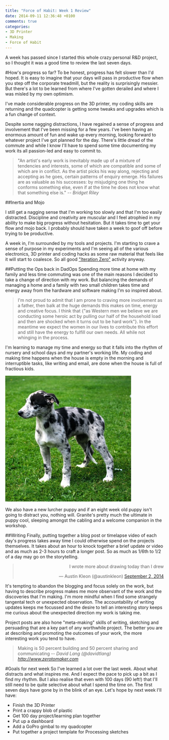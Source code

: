 ```yaml
---
title: "Force of Habit: Week 1 Review"
date: 2014-09-11 12:36:48 +0100
comments: true
categories:
- 3D Printer
- Making
- Force of Habit
---
```


A week has passed since I started this whole crazy personal R&D project, so I thought it was a good time to review the last seven days.

#How's progress so far?
To be honest, progress has felt slower than I'd hoped.  It is easy to imagine that your days will pass in productive flow when you step off the corporate treadmill, but the reality is surprisingly messier.  But there's a lot to be learned from where I've gotten derailed and where I was misled by my own optimism.

I've made considerable progress on the 3D printer, my coding skills are returning and the quadcopter is getting some tweaks and upgrades which is a fun change of context.

Despite some nagging distractions, I have regained a sense of progress and involvement that I've been missing for a few years. I've been having an enormous amount of fun and wake up every morning, looking forward to whatever project I've got planned for the day.  There's little dread of the commute and while I know I'll have to spend some time documenting my work its all passion-led and easy to commit to.


> "An artist's early work is inevitably made up of a mixture of tendencies and interests, some of which are compatible and some of which are in conflict. As the artist picks his way along, rejecting and accepting as he goes, certain patterns of enquiry emerge. His failures are as valuable as his successes: by misjudging one thing he conforms something else, even if at the time he does not know what that something else is."
> -- <cite>Bridget Riley</cite>

##Inertia and Mojo

I still get a nagging sense that I'm working too slowly and that I'm too easily distracted.  Discipline and creativity are muscular and I feel atrophied in my ability to make big progress without hesitation. But it takes time to get your flow and mojo back.   I probably should have taken a week to goof off before trying to be productive.

A week in, I'm surrounded by my tools and projects.  I'm starting to crave a sense of purpose in my experiments and I'm seeing all of the various electronics, 3D printer and coding hacks as some raw material that feels like it will start to coalesce. So all good ["Iteration Zero"](http://www.infoq.com/news/2008/09/sprint_zero) activity anyway.

##Putting the Ops back in DadOps
Spending more time at home with my family and less time commuting was one of the main reasons I decided to take a change of direction with my work.  But balancing the demands of managing a home and a family with two small children takes time and energy away from the hardware and software making I'm so inspired about.

> I'm not proud to admit that I am prone to craving more involvement as a father, then balk at the huge demands this makes on time, energy and creative focus. I think that {"as Western men we believe we are conducting some heroic act by pulling our half of the household load and then are shocked when it turns out to be hard work"}.  In the meantime we expect the women in our lives to contribute this effort and still have the energy to fulfill our own needs. All while not whinging in the process.

I'm learning to manage my time and energy so that it falls into the rhythm of nursery and school days and my partner's working life. My coding and making time happens when the house is empty in the morning and interruptible tasks,  like writing and email,  are done when the house is full of fractious kids.

![Granite the shop dog](/assets/images/granite.jpg)

We also have a new lurcher puppy and if an eight week old puppy isn't going to distract you, nothing will.  Granite's pretty much the ultimate in puppy cool, sleeping amongst the cabling and a welcome companion in the workshop.


##Writing
Finally, putting together a blog post or timelapse video of each day's progress takes away time I could otherwise spend on the projects themselves.  It takes about an hour to knock together a brief update or video and as much as 2-3 hours to craft a longer post.  So as much as 1/6th to 1/2 of a day may go on the storytelling.

<blockquote class="twitter-tweet" lang="en" data-conversation="none" width="400" align="right"><p>I wrote more about drawing today than I drew</p>&mdash; Austin Kleon (@austinkleon) <a href="https://twitter.com/austinkleon/status/506905252411744257">September 2, 2014</a></blockquote>
<script async src="//platform.twitter.com/widgets.js" charset="utf-8"></script>

It's tempting to abandon the blogging and focus solely on the work, but having to describe progress makes me more observant of the work and the discoveries that I'm making.  I'm more mindful when I find some strangely tangental tech or unexpected observation. The accountability of writing updates keeps me focussed and the desire to tell an interesting story keeps me curious about the unexpected direction my work is taking me.

Project posts are also hone "meta-making" skills of writing, sketching and persuading that are a key part of any worthwhile project.  The better you are at describing and promoting the outcomes of your work, the more interesting work you tend to have.

> Making is 50 percent building and 50 percent sharing and communicating
> -- <cite>David Lang (@davidtlang) http://www.zerotomaker.com</cite>

#Goals for next week
So I've learned a lot over the last week.  About what distracts and what inspires me.  And I expect the pace to pick up a bit as I find my rhythm.  But I also realise that even with 100 days (90 left!) that I'll still need to be quite selective about what I spend the time on.  The first seven days have gone by in the blink of an eye. Let's hope by next week I'll have:

- Finish the 3D Printer
- Print a crappy blob of plastic
- Get 100 day project/learning plan together
- Put up a dashboard
- Add a GoPro gimbal to my quadcopter
- Put together a project template for Processing sketches
